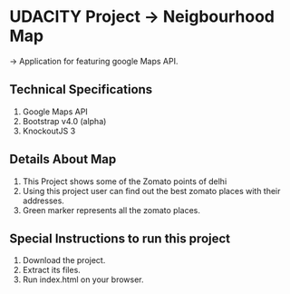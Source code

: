 #  UDACITY Project ->  Neigbourhood Map
-> Application for featuring google Maps API.


## Technical Specifications
1. Google Maps API
2. Bootstrap v4.0 (alpha)
3. KnockoutJS 3

## Details About Map

1. This Project shows some of the Zomato points of delhi
2. Using this project user can find out the best zomato places with their addresses.
3. Green marker represents all the zomato places.




## Special Instructions to run this project
1. Download the project.
2. Extract its files.
3. Run index.html on your browser.
